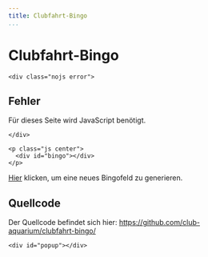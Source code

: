 ```yaml
---
title: Clubfahrt-Bingo
...
```


# Clubfahrt-Bingo

```{=html5}
<div class="nojs error">
```

## Fehler

Für dieses Seite wird JavaScript benötigt.

```{=html5}
</div>
```

```{=html5}
<p class="js center">
  <div id="bingo"></div>
</p>
```

[Hier](#) klicken, um eine neues Bingofeld zu generieren.

## Quellcode

Der Quellcode befindet sich hier: <https://github.com/club-aquarium/clubfahrt-bingo/>

```{=html5}
<div id="popup"></div>
```
